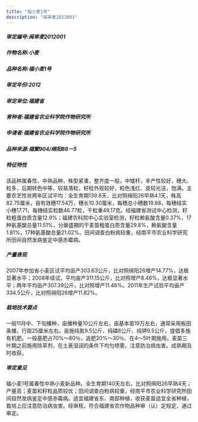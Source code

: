 ```yaml
---
title: "福小麦1号"
description: "闽审麦2012001"
---
```

##### 审定编号:闽审麦2012001

##### 作物名称:小麦

##### 品种名称:福小麦1号

##### 审定年份:2012

##### 审定单位:福建省

##### 育种者:福建省农业科学院作物研究所

##### 申请者:福建省农业科学院作物研究所

##### 品种来源:福繁904/绵阳86－5

##### 特征特性
该品种属春性、中熟品种，株型紧凑，整齐度一般，中矮秆，丰产性较好，穗大、粒多，后期转色中等，较易落粒，籽粒外观较好，粒色浅红、皮较光洁，饱满。主要农艺性状两年区试平均：全生育期139.8天，比对照绵阳26早熟4.1天，株高82.75厘米，亩有效穗17.54万，穗长10.30厘米，每穗总小穗数19.88，每穗结实小穗17.71，每穗结实粒数46.77粒，千粒重49.17克。经福建省测试中心检测，籽粒粗蛋白质含量12.9%；福建农科院中心实验室检测，籽粒赖氨酸含量0.37%，17种氨基酸总量11.51%，分蘖盛期的干麦苗粗蛋白质含量29.8%，赖氨酸含量1.81%，17种氨基酸总量21.02%。田间调查白粉病较重，经南平市农业科学研究所田间自然发病鉴定中感赤霉病。

##### 产量表现
2007年参加省小麦区试平均亩产303.63公斤，比对照绵阳26增产14.77%，达极显著水平；2008年续试，平均亩产311.15公斤，比对照增产8.46%，达极显著水平；两年平均亩产307.39公斤，比对照增产11.48%。2011年生产试验平均亩产334.5公斤，比对照绵阳26增产11.82%。

##### 栽培技术要点
一般11月中、下旬播种，亩播种量10公斤左右，亩基本苗19万左右，通常采用板田条播，行距25厘米左右。亩施纯氮9.5公斤、纯磷8公斤、纯钾9.5公斤，提倡多施有机肥。一般基肥占70%～80％，追肥20%～30％、在4～5叶期施用。麦苗三叶期之前施用除草剂，在土表湿润的条件下均匀喷雾。注意防治病虫害。成熟期及时收获。

##### 审定意见
福小麦1号属春性中熟小麦新品种。全生育期140天左右，比对照绵阳26早熟4天；产量高；麦苗和籽粒品质较优；田间调查白粉病较重，经南平市农业科学研究所田间自然发病鉴定中感赤霉病。适宜福建省东、南部种植，收获麦苗适宜全省种植，栽培上应注意防治病虫害。经审核，符合福建省农作物品种审（认）定规定，通过审定。
